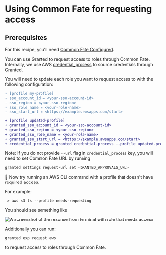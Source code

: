 # Using Common Fate for requesting access

## Prerequisites

For this recipe, you'll need [Common Fate Configured](/common-fate/introduction).

You can use Granted to request access to roles through Common Fate. Internally, we use AWS [credential_process](https://docs.aws.amazon.com/cli/latest/userguide/cli-configure-sourcing-external.html) to source credentials through Granted.

You will need to update each role you want to request access to with the following configuration:

```diff
- [profile my-profile]
- sso_account_id = <your-sso-account-id>
- sso_region = <your-sso-region>
- sso_role_name = <your-role-name>
- sso_start_url = <https://example.awsapps.com/start>

+ [profile updated-profile]
+ granted_sso_account_id = <your-sso-account-id>
+ granted_sso_region = <your-sso-region>
+ granted_sso_role_name = <your-role-name>
+ granted_sso_start_url = <https://example.awsapps.com/start>
+ credential_process = granted credential-process --profile updated-profile --url https://granted.example.com
```

Note: If you do not provide `--url` flag in `credential_process` key, you will need to set Common Fate URL by running

```bash
granted settings request-url set <GRANTED_APPROVALS_URL>
```

:tada: Now try running an AWS CLI command with a profile that doesn't have required access.

For example:

```
 > aws s3 ls --profile needs-requesting
```

You should see something like

![A screenshot of the resonse from terminal with role that needs access](/img/recipes/cli-approval/forbidden_exception_output.png)

Additionally you can run:

```
granted exp request aws
```

to request access to roles through Common Fate.
